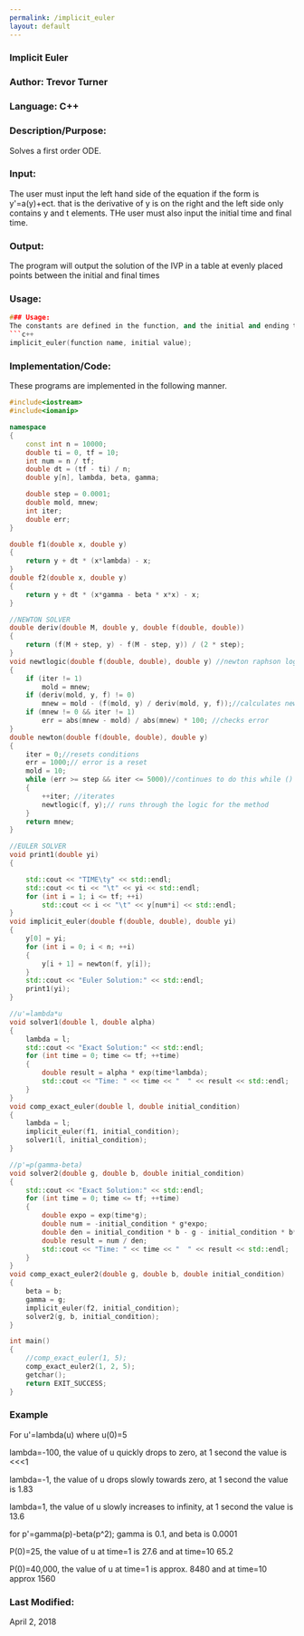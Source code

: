 ```yaml
---
permalink: /implicit_euler
layout: default
---
```


### Implicit Euler
### Author: Trevor Turner
### Language: C++

### Description/Purpose: 
Solves a first order ODE.

### Input:
The user must input the left hand side of the equation if the form is y'=a(y)+ect. that is the derivative of y is on the right and the left
side only contains y and t elements. THe user must also input the initial time and final time.

### Output: 
The program will output the solution of the IVP in a table at evenly placed points between the initial and final times

### Usage:

```c++
### Usage:
The constants are defined in the function, and the initial and ending time is defined in the namespace.
```c++
implicit_euler(function name, initial value);
```

### Implementation/Code:
These programs are implemented in the following manner. 

```c++
#include<iostream>
#include<iomanip>

namespace
{
	const int n = 10000;
	double ti = 0, tf = 10;
	int num = n / tf;
	double dt = (tf - ti) / n;
	double y[n], lambda, beta, gamma;

	double step = 0.0001;
	double mold, mnew;
	int iter;
	double err;
}

double f1(double x, double y)
{
	return y + dt * (x*lambda) - x;
}
double f2(double x, double y)
{
	return y + dt * (x*gamma - beta * x*x) - x;
}

//NEWTON SOLVER
double deriv(double M, double y, double f(double, double))
{
	return (f(M + step, y) - f(M - step, y)) / (2 * step);
}
void newtlogic(double f(double, double), double y) //newton raphson logic
{
	if (iter != 1)
		mold = mnew;
	if (deriv(mold, y, f) != 0)
		mnew = mold - (f(mold, y) / deriv(mold, y, f));//calculates new guess
	if (mnew != 0 && iter != 1)
		err = abs(mnew - mold) / abs(mnew) * 100; //checks error
}
double newton(double f(double, double), double y)
{
	iter = 0;//resets conditions
	err = 1000;// error is a reset
	mold = 10;
	while (err >= step && iter <= 5000)//continues to do this while () conditions are met
	{
		++iter; //iterates
		newtlogic(f, y);// runs through the logic for the method
	}
	return mnew;
}

//EULER SOLVER
void print1(double yi)
{

	std::cout << "TIME\ty" << std::endl;
	std::cout << ti << "\t" << yi << std::endl;
	for (int i = 1; i <= tf; ++i)
		std::cout << i << "\t" << y[num*i] << std::endl;
}
void implicit_euler(double f(double, double), double yi)
{
	y[0] = yi;
	for (int i = 0; i < n; ++i)
	{
		y[i + 1] = newton(f, y[i]);
	}
	std::cout << "Euler Solution:" << std::endl;
	print1(yi);
}

//u'=lambda*u
void solver1(double l, double alpha)
{
	lambda = l;
	std::cout << "Exact Solution:" << std::endl;
	for (int time = 0; time <= tf; ++time)
	{
		double result = alpha * exp(time*lambda);
		std::cout << "Time: " << time << "  " << result << std::endl;
	}
}
void comp_exact_euler(double l, double initial_condition)
{
	lambda = l;
	implicit_euler(f1, initial_condition);
	solver1(l, initial_condition);
}

//p'=p(gamma-beta)
void solver2(double g, double b, double initial_condition)
{
	std::cout << "Exact Solution:" << std::endl;
	for (int time = 0; time <= tf; ++time)
	{
		double expo = exp(time*g);
		double num = -initial_condition * g*expo;
		double den = initial_condition * b - g - initial_condition * b*expo;
		double result = num / den;
		std::cout << "Time: " << time << "  " << result << std::endl;
	}
}
void comp_exact_euler2(double g, double b, double initial_condition)
{
	beta = b;
	gamma = g;
	implicit_euler(f2, initial_condition);
	solver2(g, b, initial_condition);
}

int main()
{
	//comp_exact_euler(1, 5);
	comp_exact_euler2(1, 2, 5);
	getchar();
	return EXIT_SUCCESS;
}

```
### Example
For u'=lambda(u) where u(0)=5

lambda=-100, the value of u quickly drops to zero, at 1 second the value is <<<1

lambda=-1, the value of u drops slowly towards zero, at 1 second the value is 1.83

lambda=1, the value of u slowly increases to infinity, at 1 second the value is 13.6

for p'=gamma(p)-beta(p^2); gamma is 0.1, and beta is 0.0001

P(0)=25, the value of u at time=1 is 27.6 and at time=10 65.2

P(0)=40,000, the value of u at time=1 is approx. 8480 and at time=10 approx 1560

### Last Modified:
April 2, 2018
